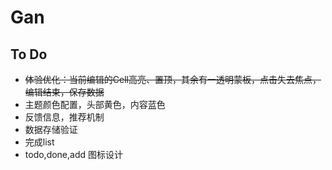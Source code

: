 # Gan

## To Do
* ~~体验优化：当前编辑的Cell高亮、置顶，其余有一透明蒙板，点击失去焦点，编辑结束，保存数据~~
* 主题颜色配置，头部黄色，内容蓝色
* 反馈信息，推荐机制
* 数据存储验证
* 完成list
* todo,done,add 图标设计